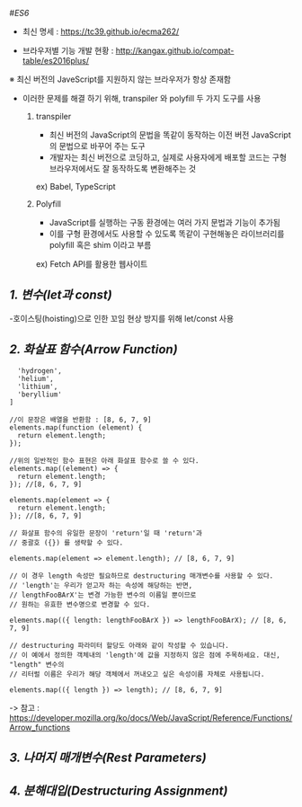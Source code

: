 #*ES6*

 - 최신 명세 : https://tc39.github.io/ecma262/
 
 - 브라우저별 기능 개발 현황 : http://kangax.github.io/compat-table/es2016plus/

 ※ 최신 버전의 JaveScript를 지원하지 않는 브라우저가 항상 존재함
 
   - 이러한 문제를 해결 하기 위해, transpiler 와 polyfill 두 가지 도구를 사용
      1. transpiler
        
         - 최신 버전의 JavaScript의 문법을 똑같이 동작하는 이전 버전 JavaScript의 문법으로 바꾸어 주는 도구
         - 개발자는 최신 버전으로 코딩하고, 실제로 사용자에게 배포할 코드는 구형 브라우저에서도 잘 동작하도록 변환해주는 것
         
         ex) Babel, TypeScript
      
      2. Polyfill
         - JavaScript를 실행하는 구동 환경에는 여러 가지 문법과 기능이 추가됨
         - 이를 구형 환경에서도 사용할 수 있도록 똑같이 구현해놓은 라이브러리를 polyfill 혹은 shim 이라고 부름
         
         ex) Fetch API를 활용한 웹사이트
         

## *1. 변수(let과  const)* 
   -호이스팅(hoisting)으로 인한 꼬임 현상 방지를 위해 let/const 사용 


## *2. 화살표 함수(Arrow Function)*

  ```var elements = [
    'hydrogen',
    'helium',
    'lithium',
    'beryllium'
]

//이 문장은 배열을 반환함 : [8, 6, 7, 9]
elements.map(function (element) {
    return element.length;
});

//위의 일반적인 함수 표현은 아래 화살표 함수로 쓸 수 있다.
elements.map((element) => {
    return element.length;
}); //[8, 6, 7, 9]

elements.map(element => {
    return element.length;
}); //[8, 6, 7, 9]

// 화살표 함수의 유일한 문장이 'return'일 때 'return'과
// 중괄호 ({}) 를 생략할 수 있다.

elements.map(element => element.length); // [8, 6, 7, 9]

// 이 경우 length 속성만 필요하므로 destructuring 매개변수를 사용할 수 있다.
// 'length'는 우리가 얻고자 하는 속성에 해당하는 반면,
// lengthFooBArX'는 변경 가능한 변수의 이름일 뿐이므로
// 원하는 유효한 변수명으로 변경할 수 있다.

elements.map(({ length: lengthFooBArX }) => lengthFooBArX); // [8, 6, 7, 9]

// destructuring 파라미터 할당도 아래와 같이 작성할 수 있습니다.
// 이 예에서 정의한 객체내의 'length'에 값을 지정하지 않은 점에 주목하세요. 대신, "length" 변수의
// 리터럴 이름은 우리가 해당 객체에서 꺼내오고 싶은 속성이름 자체로 사용됩니다.

elements.map(({ length }) => length); // [8, 6, 7, 9] 
```
 -> 참고 : https://developer.mozilla.org/ko/docs/Web/JavaScript/Reference/Functions/Arrow_functions
## *3. 나머지 매개변수(Rest Parameters)*



## *4. 분해대입(Destructuring Assignment)*


